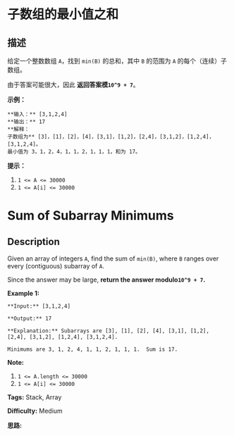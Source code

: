 # 子数组的最小值之和

## 描述

给定一个整数数组 `A`，找到 `min(B)` 的总和，其中 `B` 的范围为 `A` 的每个（连续）子数组。

由于答案可能很大，因此 **返回答案模`10^9 + 7`**。



**示例：**

    
    
    **输入：** [3,1,2,4]
    **输出：** 17
    **解释：
    子数组为** [3]，[1]，[2]，[4]，[3,1]，[1,2]，[2,4]，[3,1,2]，[1,2,4]，[3,1,2,4]。 
    最小值为 3，1，2，4，1，1，2，1，1，1，和为 17。



**提示：**

  1. `1 <= A <= 30000`
  2. `1 <= A[i] <= 30000`





# Sum of Subarray Minimums

## Description



Given an array of integers `A`, find the sum of `min(B)`, where `B` ranges over every (contiguous) subarray of `A`.

Since the answer may be large, **return the answer modulo`10^9 + 7`.**



**Example 1:**

    
    
    **Input:** [3,1,2,4]
    **Output:** 17
    **Explanation:** Subarrays are [3], [1], [2], [4], [3,1], [1,2], [2,4], [3,1,2], [1,2,4], [3,1,2,4]. 
    Minimums are 3, 1, 2, 4, 1, 1, 2, 1, 1, 1.  Sum is 17.



**Note:**

  1. `1 <= A.length <= 30000`
  2. `1 <= A[i] <= 30000`




**Tags:** Stack, Array

**Difficulty:** Medium

**思路:**
